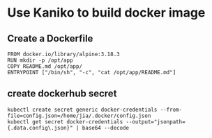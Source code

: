 # Use Kaniko to build docker image

## Create a Dockerfile

```shell
FROM docker.io/library/alpine:3.18.3
RUN mkdir -p /opt/app
COPY README.md /opt/app/
ENTRYPOINT ["/bin/sh", "-c", "cat /opt/app/README.md"]
```

## create dockerhub secret

```shell
kubectl create secret generic docker-credentials --from-file=config.json=/home/jia/.docker/config.json
kubectl get secret docker-credentials --output="jsonpath={.data.config\.json}" | base64 --decode
```